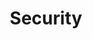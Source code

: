 ---
title: Security
description: All about security
layout: default
nav_order: 13
parent: Toolbox
has_children: true
permalink: /toolbox/security/
---
